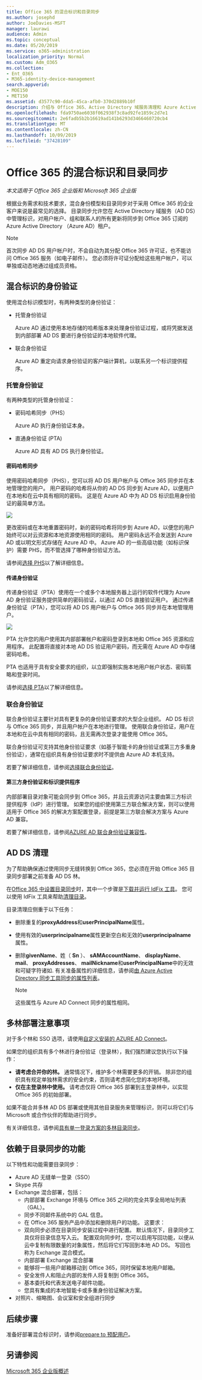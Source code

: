 ```yaml
---
title: Office 365 的混合标识和目录同步
ms.author: josephd
author: JoeDavies-MSFT
manager: laurawi
audience: Admin
ms.topic: conceptual
ms.date: 05/20/2019
ms.service: o365-administration
localization_priority: Normal
ms.custom: Adm_O365
ms.collection:
- Ent_O365
- M365-identity-device-management
search.appverid:
- MOE150
- MET150
ms.assetid: d3577c90-dda5-45ca-afb0-370d2889b10f
description: 介绍与 Office 365、Active Directory 域服务清理和 Azure Active Directory Connect 工具的目录同步。
ms.openlocfilehash: fda9750ae6038f062938f3c8ad92fe1859c2d7e1
ms.sourcegitcommit: 2e6fadb5b2b16619ad141b6293d3466460720cb4
ms.translationtype: MT
ms.contentlocale: zh-CN
ms.lasthandoff: 10/09/2019
ms.locfileid: "37428109"
---
```

# <a name="hybrid-identity-and-directory-synchronization-for-office-365"></a>Office 365 的混合标识和目录同步

*本文适用于 Office 365 企业版和 Microsoft 365 企业版*

根据业务需求和技术要求，混合身份模型和目录同步对于采用 Office 365 的企业客户来说是最常见的选择。 目录同步允许您在 Active Directory 域服务（AD DS）中管理标识，对用户帐户、组和联系人的所有更新将同步到 Office 365 订阅的 Azure Active Directory （Azure AD）租户。

>[!Note]
>首次同步 AD DS 用户帐户时，不会自动为其分配 Office 365 许可证，也不能访问 Office 365 服务（如电子邮件）。 您必须将许可证分配给这些用户帐户，可以单独或动态地通过组成员资格。
>

## <a name="authentication-for-hybrid-identity"></a>混合标识的身份验证

使用混合标识模型时，有两种类型的身份验证：

- 托管身份验证

  Azure AD 通过使用本地存储的哈希版本来处理身份验证过程，或将凭据发送到内部部署 AD DS 要进行身份验证的本地软件代理。

- 联合身份验证

  Azure AD 重定向请求身份验证的客户端计算机，以联系另一个标识提供程序。

### <a name="managed-authentication"></a>托管身份验证

有两种类型的托管身份验证：

- 密码哈希同步（PHS）

  Azure AD 执行身份验证本身。

- 直通身份验证 (PTA)

  Azure AD 具有 AD DS 执行身份验证。


#### <a name="password-hash-synchronization"></a>密码哈希同步

使用密码哈希同步（PHS），您可以将 AD DS 用户帐户与 Office 365 同步并在本地管理您的用户。 用户密码的哈希将从你的 AD DS 同步到 Azure AD，以便用户在本地和在云中具有相同的密码。 这是在 Azure AD 中为 AD DS 标识启用身份验证的最简单方法。 

![](./media/plan-for-directory-synchronization/phs-authentication.png)

更改密码或在本地重置密码时，新的密码哈希将同步到 Azure AD，以便您的用户始终可以对云资源和本地资源使用相同的密码。 用户密码永远不会发送到 Azure AD 或以明文形式存储在 Azure AD 中。 Azure AD 的一些高级功能（如标识保护）需要 PHS，而不管选择了哪种身份验证方法。
  
请参阅[选择 PHS](https://docs.microsoft.com/azure/security/azure-ad-choose-authn)以了解详细信息。
  
#### <a name="pass-through-authentication"></a>传递身份验证

传递身份验证（PTA）使用在一个或多个本地服务器上运行的软件代理为 Azure AD 身份验证服务提供简单的密码验证，以通过 AD DS 直接验证用户。 通过传递身份验证（PTA），您可以将 AD DS 用户帐户与 Office 365 同步并在本地管理用户。 

![](./media/plan-for-directory-synchronization/pta-authentication.png)

PTA 允许您的用户使用其内部部署帐户和密码登录到本地和 Office 365 资源和应用程序。 此配置将直接对本地 AD DS 验证用户密码，而无需在 Azure AD 中存储密码哈希。 

PTA 也适用于具有安全要求的组织，以立即强制实施本地用户帐户状态、密码策略和登录时间。 
  
请参阅[选择 PTA](https://docs.microsoft.com/azure/security/azure-ad-choose-authn)以了解详细信息。
  
### <a name="federated-authentication"></a>联合身份验证

联合身份验证主要针对具有更复杂的身份验证要求的大型企业组织。 AD DS 标识与 Office 365 同步，并且用户帐户在本地进行管理。 使用联合身份验证，用户在本地和在云中具有相同的密码，且无需再次登录才能使用 Office 365。 

联合身份验证可支持其他身份验证要求（如基于智能卡的身份验证或第三方多重身份验证），通常在组织具有身份验证要求时不提供由 Azure AD 本机支持。
 
若要了解详细信息，请参阅[选择联合身份验证](https://docs.microsoft.com/azure/security/azure-ad-choose-authn)。
  
#### <a name="third-party-authentication-and-identity-providers"></a>第三方身份验证和标识提供程序

内部部署目录对象可能会同步到 Office 365，并且云资源访问主要由第三方标识提供程序（IdP）进行管理。 如果您的组织使用第三方联合解决方案，则可以使用适用于 Office 365 的解决方案配置登录，前提是第三方联合解决方案与 Azure AD 兼容。
  
若要了解详细信息，请参阅[AZURE AD 联合身份验证兼容性](https://docs.microsoft.com/azure/active-directory/connect/active-directory-aadconnect-federation-compatibility)。
  
## <a name="ad-ds-cleanup"></a>AD DS 清理

为了帮助确保通过使用同步无缝转换到 Office 365，您必须在开始 Office 365 目录同步部署之前准备 AD DS 林。
  
在[Office 365 中设置目录同步](set-up-directory-synchronization.md)时，其中一个步骤是[下载并运行 IdFix 工具](install-and-run-idfix.md)。 您可以使用 IdFix 工具来帮助[清理目录](prepare-directory-attributes-for-synch-with-idfix.md)。
  
目录清理应侧重于以下任务：

- 删除重复的**proxyAddress**和**userPrincipalName**属性。
- 使用有效的**userprincipalname**属性更新空白和无效的**userprincipalname**属性。
- 删除**givenName**、姓（ **Sn** ）、 **sAMAccountName**、 **displayName**、 **mail**、 **proxyAddresses**、 **mailNickname**和**userPrincipalName**中的无效和可疑字符诸如. 有关准备属性的详细信息，请参阅[由 Azure Active Directory 同步工具同步的属性列表](https://go.microsoft.com/fwlink/p/?LinkId=396719)。

    > [!NOTE]
    > 这些属性与 Azure AD Connect 同步的属性相同。 
  
## <a name="multi-forest-deployment-considerations"></a>多林部署注意事项

对于多个林和 SSO 选项，请使用[自定义安装的 AZURE AD Connect](https://go.microsoft.com/fwlink/p/?LinkId=698430)。
  
如果您的组织具有多个林进行身份验证（登录林），我们强烈建议您执行以下操作：
  
- **请考虑合并你的林。** 通常情况下，维护多个林需要更多的开销。 除非您的组织具有规定单独林需求的安全约束，否则请考虑简化您的本地环境。
- **仅在主登录林中使用。** 请考虑仅将 Office 365 部署到主登录林中，以实现 Office 365 的初始部署。 

如果不能合并多林 AD DS 部署或使用其他目录服务来管理标识，则可以将它们与 Microsoft 或合作伙伴的帮助进行同步。
  
有关详细信息，请参阅[具有单一登录方案的多林目录同步](https://go.microsoft.com/fwlink/p/?LinkId=525321)。
  
## <a name="features-that-are-dependent-on-directory-synchronization"></a>依赖于目录同步的功能
  
以下特性和功能需要目录同步：
  
- Azure AD 无缝单一登录（SSO）
- Skype 共存
- Exchange 混合部署，包括：
  - 内部部署 Exchange 环境与 Office 365 之间的完全共享全局地址列表（GAL）。
  - 同步不同邮件系统中的 GAL 信息。
  - 在 Office 365 服务产品中添加和删除用户的功能。 这要求：
  - 双向同步必须在目录同步安装过程中进行配置。 默认情况下，目录同步工具仅将目录信息写入云。 配置双向同步时，您可以启用写回功能，以便从云中复制有限数量的对象属性，然后将它们写回到本地 AD DS。 写回也称为 Exchange 混合模式。 
  - 内部部署 Exchange 混合部署
  - 能够将一些用户邮箱移动到 Office 365，同时保留本地用户邮箱。
  - 安全发件人和阻止内部的发件人将复制到 Office 365。
  - 基本委托和代表发送电子邮件功能。
  - 您具有集成的本地智能卡或多重身份验证解决方案。
- 对照片、缩略图、会议室和安全组进行同步

## <a name="next-step"></a>后续步骤

准备好部署混合标识时，请参阅[prepare to 预配用户](prepare-for-directory-synchronization.md)。
  
## <a name="see-also"></a>另请参阅

[Microsoft 365 企业版概述](https://docs.microsoft.com/microsoft-365/enterprise/microsoft-365-overview)

